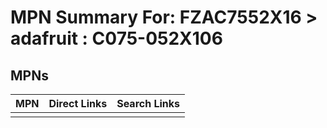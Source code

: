 



# MPN Summary For: FZAC7552X16 > adafruit : C075-052X106

## MPNs
  

|MPN|Direct Links|Search Links|
| :--- | :--- | :--- |
||||
